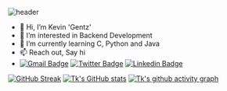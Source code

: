 <!---
vingentz/vingentz is a ✨ special ✨ repository because its `README.md` (this file) appears on your GitHub profile.
You can click the Preview link to take a look at your changes.
--->

![header](https://capsule-render.vercel.app/api?type=waving&color=timeGradient&height=300&section=header&text=Hi%20Everyone...&fontSize=90&animation=twinkling)


- 👋 Hi, I’m Kevin 'Gentz'
- 👀 I’m interested in Backend Development
- 🌱 I’m currently learning C, Python and Java
- 📫 Reach out, Say hi
- [![Gmail Badge](https://img.shields.io/badge/-Gentz-e54448?style=flat&logo=Gmail&logoColor=white)](mailto:vingentz@gmail.com) [![Twitter Badge](https://img.shields.io/badge/-Gentz-00acee?style=flat&logo=twitter&logoColor=white)](https://twitter.com/KevnKaris/) [![Linkedin Badge](https://img.shields.io/badge/-Gentz-blue?style=flat&logo=Linkedin&logoColor=white)](https://www.linkedin.com/in/kevgkariuki/)

[![GitHub Streak](https://streak-stats.demolab.com?user=Vingentz&theme=tokyonight-duo&date_format=M%20j%5B%2C%20Y%5D&background=110B4C)](https://git.io/streak-stats)
[![Tk's GitHub stats](https://github-readme-stats.vercel.app/api?username=vingentz&show_icons=true&theme=radical)](https://github.com/anuraghazra/github-readme-stats)
[![Tk's github activity graph](https://github-readme-activity-graph.vercel.app/graph?username=vingentz&theme=react-dark)](https://github.com/ashutosh00710/github-readme-activity-graph)

